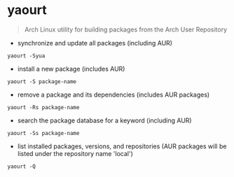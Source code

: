 # yaourt

> Arch Linux utility for building packages from the Arch User Repository

- synchronize and update all packages (including AUR)

`yaourt -Syua`

- install a new package (includes AUR)

`yaourt -S package-name`

- remove a package and its dependencies (includes AUR packages)

`yaourt -Rs package-name`

- search the package database for a keyword (including AUR)

`yaourt -Ss package-name`

- list installed packages, versions, and repositories (AUR packages will be listed under the repository name 'local')

`yaourt -Q`
